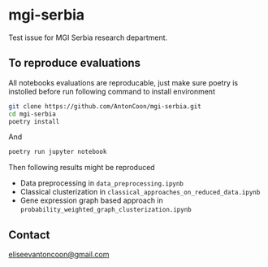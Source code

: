 # mgi-serbia
Test issue for MGI Serbia research department.  
## To reproduce evaluations
All notebooks evaluations are reproducable, just make sure poetry is instolled before run following command to install environment
```bash
git clone https://github.com/AntonCoon/mgi-serbia.git
cd mgi-serbia
poetry install
```
And 
```bash
poetry run jupyter notebook
```
Then following results might be reproduced 
- Data preprocessing in `data_preprocessing.ipynb`
- Classical clusterization in `classical_approaches_on_reduced_data.ipynb`
- Gene expression graph based approach in `probability_weighted_graph_clusterization.ipynb`

## Contact 
[eliseevantoncoon@gmail.com](eliseevantoncoon@gmail.com)

